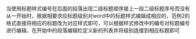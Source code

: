 当使用标题样式编号在后面的段落出现二级标题顺序接上一段二级标题序号而没有从一开始时，根据相要求应标题级别对word中的标题样式编辑成相应的，范例2的格式直接将相应的标题改为对应样式即可，可以根据样式修改中的编号对标题编号进行编辑，在开始中的段落编辑栏定义新的列表并将级别连接到相应标题即可
